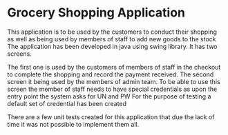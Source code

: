 # Grocery Shopping Application

This application is to be used by the customers to conduct their shopping
as well as being used by members of staff to add new goods to the stock
The application has been developed in java using swing library.
It has two screens.

The first one is used by the customers of members of staff in the checkout to
complete the shopping and record the payment received.
The second screen it being used by the members of admin team. To be able to use this screen the member of staff needs to
have special credentials as upon the entry point the system asks for UN and PW
For the purpose of testing a default set of credential has been created

There are a few unit tests created for this application that due the lack of time it was not possible to implement them all.

